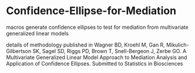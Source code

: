 # Confidence-Ellipse-for-Mediation
macros generate confidence ellipses to test for mediation from multivariate generalized linear models

details of methodology published in Wagner BD, Kroehl M, Gan R, Mikulich-Gilbertson SK, Sagel SD, Riggs PD, Brown T, Snell-Bergeon J, Zerbe GO. A Multivariate Generalized Linear Model Approach to Mediation Analysis and Application of Confidence Ellipses. Submitted to Statistics in Biosciences
